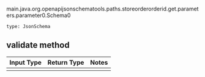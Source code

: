 main.java.org.openapijsonschematools.paths.storeorderorderid.get.parameters.parameter0.Schema0
```
type: JsonSchema
```

## validate method
Input Type | Return Type | Notes
------------ | ------------- | -------------
 |  |
